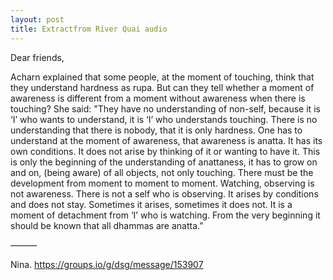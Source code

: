 ```yaml
---
layout: post
title: Extractfrom River Quai audio
---
```


Dear friends,

Acharn explained that some people, at the moment of touching, think that they understand hardness as rupa. But can they tell whether a moment of awareness is different from a moment without awareness when there is touching? She said:
"They have no understanding of non-self, because it is ‘I’ who wants to understand, it is ‘I’ who understands touching. There is no understanding that there is nobody, that it is only hardness.
One has to understand at the moment of awareness, that awareness is anatta. It has its own conditions. It does not arise by thinking of it or wanting to have it.
This is only the beginning of the understanding of anattaness, it has to grow on and on, (being aware) of all objects, not only touching. There must be the development from moment to moment to moment.
Watching, observing is not awareness. There is not a self who is observing. It arises by conditions and does not stay. Sometimes it arises, sometimes it does not. It is a moment of detachment from ‘I’ who is watching. From the very beginning it should be known that all dhammas are anatta.”

———

Nina.  https://groups.io/g/dsg/message/153907

